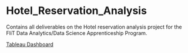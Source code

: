 # Hotel_Reservation_Analysis
Contains all deliverables on the Hotel reservation analysis project for the FliT Data Analytics/Data Science Apprenticeship Program.

<a href='https://public.tableau.com/views/HOTELRESERVATIONANALYSIS/HotelReservationAnalysis?:language=en-US&publish=yes&:display_count=n&:origin=viz_share_link'> Tableau Dashboard </a>
